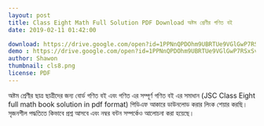 ```yaml
---
layout: post
title: Class Eight Math Full Solution PDF Download অষ্টম শ্রেণীর গণিত বই 
date: 2019-02-11 01:42:00

download: https://drive.google.com/open?id=1PPNnQPDOhm9UBRTUe9VGlGwP7RSxSvhy
demo : https://drive.google.com/open?id=1PPNnQPDOhm9UBRTUe9VGlGwP7RSxSvhy
author: Shawon
thumbnail: cls8.png
license: PDF
---
```


অষ্টম শ্রেণীর ছাত্র ছাত্রীদের জন্য  বোর্ড গণিত বই এবং গণিত এর সম্পূর্ণ গণিত বই এর সমাধান (JSC Class Eight full math book solution in pdf format) পিডিএফ আকারে ডাউনলোড করার লিংক শেয়ার করছি।  সৃজনশীল পদ্ধতিতে কিভাবে প্রশ্ন আসবে এবং নম্বর বন্টন সম্পর্কেও আলোচনা করা হয়েছে। 
